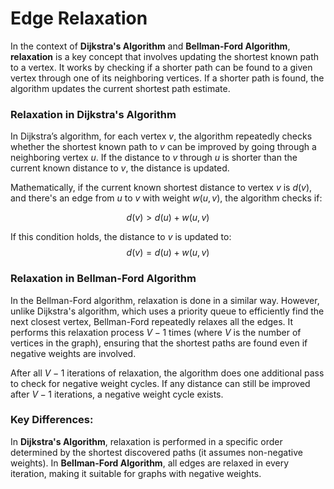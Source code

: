 # Edge Relaxation

In the context of **Dijkstra's Algorithm** and **Bellman-Ford Algorithm**, **relaxation** is a key concept that involves updating the shortest known path to a vertex. It works by checking if a shorter path can be found to a given vertex through one of its neighboring vertices. If a shorter path is found, the algorithm updates the current shortest path estimate.

### **Relaxation in Dijkstra's Algorithm**
In Dijkstra’s algorithm, for each vertex $v$, the algorithm repeatedly checks whether the shortest known path to $v$ can be improved by going through a neighboring vertex $u$. If the distance to $v$ through $u$ is shorter than the current known distance to $v$, the distance is updated.

Mathematically, if the current known shortest distance to vertex $v$ is $d(v)$, and there's an edge from $u$ to $v$ with weight $w(u, v)$, the algorithm checks if:

  $$d(v) > d(u) + w(u, v)$$

If this condition holds, the distance to $v$ is updated to:
  $$d(v) = d(u) + w(u, v)$$
  
  
### **Relaxation in Bellman-Ford Algorithm**
In the Bellman-Ford algorithm, relaxation is done in a similar way. However, unlike Dijkstra's algorithm, which uses a priority queue to efficiently find the next closest vertex, Bellman-Ford repeatedly relaxes all the edges. It performs this relaxation process $V-1$ times (where $V$ is the number of vertices in the graph), ensuring that the shortest paths are found even if negative weights are involved.

After all $V-1$ iterations of relaxation, the algorithm does one additional pass to check for negative weight cycles. If any distance can still be improved after $V-1$ iterations, a negative weight cycle exists.

### Key Differences:
In **Dijkstra's Algorithm**, relaxation is performed in a specific order determined by the shortest discovered paths (it assumes non-negative weights).
In **Bellman-Ford Algorithm**, all edges are relaxed in every iteration, making it suitable for graphs with negative weights.
